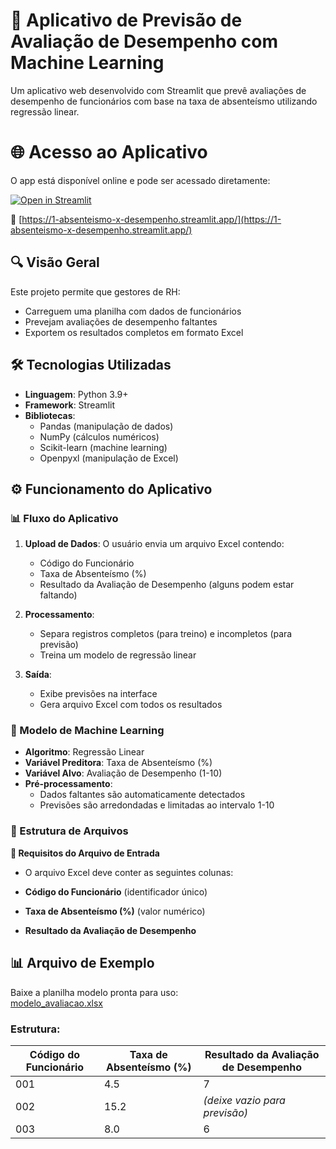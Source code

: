 # 🚀 Aplicativo de Previsão de Avaliação de Desempenho com Machine Learning

Um aplicativo web desenvolvido com Streamlit que prevê avaliações de desempenho de funcionários com base na taxa de absenteísmo utilizando regressão linear.

# 🌐 Acesso ao Aplicativo

O app está disponível online e pode ser acessado diretamente:

[![Open in Streamlit](https://static.streamlit.io/badges/streamlit_badge_black_white.svg)](https://1-absenteismo-x-desempenho.streamlit.app/)

🔗 [https://1-absenteismo-x-desempenho.streamlit.app/](https://1-absenteismo-x-desempenho.streamlit.app/)

## 🔍 Visão Geral

Este projeto permite que gestores de RH:
- Carreguem uma planilha com dados de funcionários
- Prevejam avaliações de desempenho faltantes
- Exportem os resultados completos em formato Excel

## 🛠️ Tecnologias Utilizadas

- **Linguagem**: Python 3.9+
- **Framework**: Streamlit
- **Bibliotecas**:
  - Pandas (manipulação de dados)
  - NumPy (cálculos numéricos)
  - Scikit-learn (machine learning)
  - Openpyxl (manipulação de Excel)

## ⚙️ Funcionamento do Aplicativo


### 📊 Fluxo do Aplicativo
1. **Upload de Dados**: O usuário envia um arquivo Excel contendo:
   - Código do Funcionário
   - Taxa de Absenteísmo (%)
   - Resultado da Avaliação de Desempenho (alguns podem estar faltando)

2. **Processamento**:
   - Separa registros completos (para treino) e incompletos (para previsão)
   - Treina um modelo de regressão linear

3. **Saída**:
   - Exibe previsões na interface
   - Gera arquivo Excel com todos os resultados

### 🧠 Modelo de Machine Learning
- **Algoritmo**: Regressão Linear
- **Variável Preditora**: Taxa de Absenteísmo (%)
- **Variável Alvo**: Avaliação de Desempenho (1-10)
- **Pré-processamento**: 
  - Dados faltantes são automaticamente detectados
  - Previsões são arredondadas e limitadas ao intervalo 1-10


### 📂 Estrutura de Arquivos

**📝 Requisitos do Arquivo de Entrada**
- O arquivo Excel deve conter as seguintes colunas:

- **Código do Funcionário** (identificador único)
- **Taxa de Absenteísmo (%)** (valor numérico)
- **Resultado da Avaliação de Desempenho**


## 📊 Arquivo de Exemplo

Baixe a planilha modelo pronta para uso:  
[modelo_avaliacao.xlsx](exemplos/modelo_avaliacao.xlsx)

### Estrutura:
| Código do Funcionário | Taxa de Absenteísmo (%) | Resultado da Avaliação de Desempenho |
|-----------------------|-------------------------|--------------------------------------|
| 001                   | 4.5                     | 7                                    |
| 002                   | 15.2                    | *(deixe vazio para previsão)*        |
| 003                   | 8.0                     | 6                                    |

